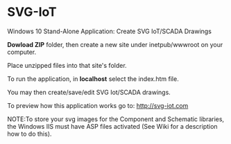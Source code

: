 # SVG-IoT
Windows 10 Stand-Alone Application: Create SVG IoT/SCADA Drawings

**Dowload ZIP** folder, then create a new site under inetpub/wwwroot on your computer.

Place unzipped files into that site's folder.

To run the application, in **localhost** select the index.htm file. 

You may then create/save/edit SVG Iot/SCADA drawings.

To preview how this application works go to: http://svg-iot.com

NOTE:To store your svg images for the Component and Schematic libraries, the Windows IIS must have 
ASP files activated (See Wiki for a description how to do this).
